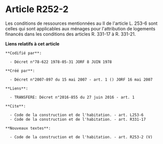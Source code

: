 # Article R252-2

Les conditions de ressources mentionnées au II de l'article L. 253-6 sont celles qui sont applicables aux ménages pour
l'attribution de logements financés dans les conditions des articles R. 331-17 à R. 331-21.

**Liens relatifs à cet article**

	**Codifié par**:

	  - Décret n°78-622 1978-05-31 JORF 8 JUIN 1978

	**Créé par**:

	  - Décret n°2007-897 du 15 mai 2007 - art. 1 () JORF 16 mai 2007

	**Liens**:

	  - TRANSFERE: Décret n°2016-855 du 27 juin 2016 - art. 1

	**Cite**:

	  - Code de la construction et de l'habitation. - art. L253-6
	  - Code de la construction et de l'habitation. - art. R331-17

	**Nouveaux textes**:

	  - Code de la construction et de l'habitation. - art. R253-2 (V)
